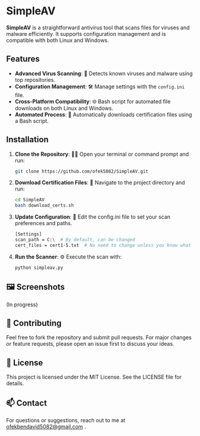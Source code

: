 # SimpleAV

**SimpleAV** is a straightforward antivirus tool that scans files for viruses and malware efficiently. It supports configuration management and is compatible with both Linux and Windows.

## Features

- **Advanced Virus Scanning**: 🦠 Detects known viruses and malware using top repositories.
- **Configuration Management**: 🛠️ Manage settings with the `config.ini` file.
- **Cross-Platform Compatibility**: 🌐 Bash script for automated file downloads on both Linux and Windows.
- **Automated Process**: 🔄 Automatically downloads certification files using a Bash script.

## Installation

1. **Clone the Repository**: 🧑‍💻
 Open your terminal or command prompt and run:
   ```bash
   git clone https://github.com/ofek5082/SimpleAV.git

   
 2. **Download Certification Files**: 🚀
    Navigate to the project directory and run:
    ```bash
    cd SimpleAV
    bash download_certs.sh

3. **Update Configuration**: 📝 Edit the config.ini file to set your scan preferences and paths.

    ```bash
    [Settings]
    scan_path = C:\  # By default, can be changed
    cert_files = cert1-5.txt  # No need to change unless you know what you're doing

 4. **Run the Scanner**: ⚙️ Execute the scan with:
     ```bash
     python simpleav.py

## **🖼️ Screenshots**
(In progress)

## **🤝 Contributing**
Feel free to fork the repository and submit pull requests. For major changes or feature requests, please open an issue first to discuss your ideas.

## **📜 License**
This project is licensed under the MIT License. See the LICENSE file for details.

## **📫 Contact**
For questions or suggestions, reach out to me at ofekbendavid5082@gmail.com .
